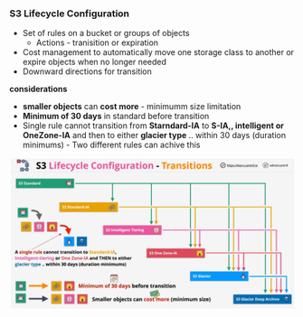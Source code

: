 ### S3 Lifecycle Configuration
- Set of rules on  a bucket or groups of objects
    - Actions - tranisition or expiration
- Cost management to automatically move one storage class to another or expire objects when no longer needed
- Downward directions for transition

**considerations**

- **smaller objects** can **cost more** - minimumm size limitation
- **Minimum of 30 days** in standard before transition
- Single rule cannot transition from **Starndard-IA** to **S-IA,, intelligent or OneZone-IA** and then to either **glacier type** .. within 30 days (duration minimums)
        - Two different rules can achive this 
  
![lifecycle-configuration](../images/lifecycle-configuration.png)